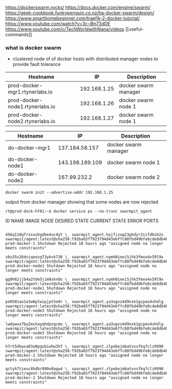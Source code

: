 
https://dockerswarm.rocks/
https://docs.docker.com/engine/swarm/
https://geek-cookbook.funkypenguin.co.nz/ha-docker-swarm/design/
https://www.smarthomebeginner.com/traefik-2-docker-tutorial/
https://www.youtube.com/watch?v=3c-iBn73dDE
https://www.youtube.com/c/TechWorldwithNana/videos
[[useful-commands]]

### what is docker swarm 
- clustered node of of docker hosts with distributed manager nodes to provide fault tolerance 

| **Hostname**                    | **IP**       | **Description**      |
| ------------------------------- | ------------ | -------------------- |
| prod-docker-mgr1.rtynerlabs.io  | 192.168.1.25 | docker swarm manager |
| prod-docker-node1.rtynerlabs.io | 192.168.1.26 | docker swarm node 1  |
| prod-docker-node2.rtynerlabs.io | 192.168.1.27 | docker swarm node 1  |

| **Hostname**    | **IP**          | **Description**      |
| --------------- | --------------- | -------------------- |
| do-docker-mgr1  | 137.184.58.157  | docker swarm manager |
| do-docker-node1 | 143.198.189.109 | docker swarm node 1  |
| do-docker-node2 | 167.99.232.2    | docker swarm node 2  |

`docker swarm init --advertise-addr 192.168.1.25`

output from docker manager showing that some nodes are now rejected 

`rt@prod-dock-hf01:~$ docker service ps --no-trunc swarmpit_agent`

ID NAME IMAGE NODE DESIRED STATE CURRENT STATE ERROR PORTS

```ktu9gbsy1a7gjwzjqwfvzaxij \_ swarmpit_agent.hojfizog23pbdyr3iifdbsb2s swarmpit/agent:latest@sha256:f92ba65f7923794d43ebffc88fbd49bfe8cde8db48ca6888ece5747b9ab1375c prod-docker-1 Shutdown Rejected 18 hours ago "assigned node no longer meets constraints"

456q110qfrxxxuhgdbe4uc4yt \_ swarmpit_agent.hojfizog23pbdyr3iifdbsb2s swarmpit/agent:latest@sha256:f92ba65f7923794d43ebffc88fbd49bfe8cde8db48ca6888ece5747b9ab1375c prod-docker-1 Shutdown Rejected 18 hours ago "assigned node no longer meets constraints"

s6u35v26dvjqoozq73ykvk736 \_ swarmpit_agent.nymh0inei5jhk3fmxo4v59l9x swarmpit/agent:latest@sha256:f92ba65f7923794d43ebffc88fbd49bfe8cde8db48ca6888ece5747b9ab1375c prod-docker-node1 Shutdown Rejected 18 hours ago "assigned node no longer meets constraints"

gg9h62jjb4a2tde5jim8skn0s \_ swarmpit_agent.nymh0inei5jhk3fmxo4v59l9x swarmpit/agent:latest@sha256:f92ba65f7923794d43ebffc88fbd49bfe8cde8db48ca6888ece5747b9ab1375c prod-docker-node1 Shutdown Rejected 18 hours ago "assigned node no longer meets constraints"

pe0501ao1e3w6plwipjpt5e0r \_ swarmpit_agent.ya3ugvz4d9nsk1gcpeo4vhdlg swarmpit/agent:latest@sha256:f92ba65f7923794d43ebffc88fbd49bfe8cde8db48ca6888ece5747b9ab1375c prod-docker-node3 Shutdown Rejected 18 hours ago "assigned node no longer meets constraints"

lwdywux7by2mckayqhdpzqcmo \_ swarmpit_agent.ya3ugvz4d9nsk1gcpeo4vhdlg swarmpit/agent:latest@sha256:f92ba65f7923794d43ebffc88fbd49bfe8cde8db48ca6888ece5747b9ab1375c prod-docker-node3 Shutdown Rejected 18 hours ago "assigned node no longer meets constraints"

h7rt5dkwxa03u0pqubiwhw3h7 \_ swarmpit_agent.zlpebejmbatxvsfkq7clz9990 swarmpit/agent:latest@sha256:f92ba65f7923794d43ebffc88fbd49bfe8cde8db48ca6888ece5747b9ab1375c prod-docker-2 Shutdown Rejected 18 hours ago "assigned node no longer meets constraints"

qctyh7tieuc8hdbr890o0agw4 \_ swarmpit_agent.zlpebejmbatxvsfkq7clz9990 swarmpit/agent:latest@sha256:f92ba65f7923794d43ebffc88fbd49bfe8cde8db48ca6888ece5747b9ab1375c prod-docker-2 Shutdown Rejected 18 hours ago "assigned node no longer meets constraints"
```